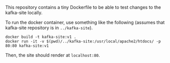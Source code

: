 This repository contains a tiny Dockerfile to be able to test changes to the kafka-site locally.

To run the docker container, use something like the following (assumes that kafka-site repository is in `../kafka-site`).

```
docker build -t kafka-site:v1 .
docker run -it -v $(pwd)/../kafka-site:/usr/local/apache2/htdocs/ -p 80:80 kafka-site:v1
```

Then, the site should render at `localhost:80`.

